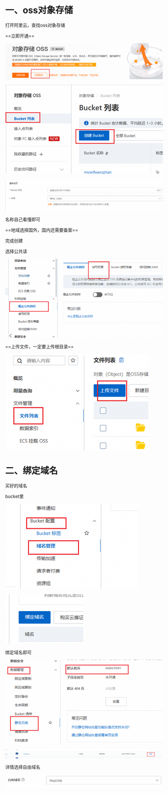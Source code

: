 # 一、oss对象存储

打开阿里云，查找oss对象存储

==立即开通==

![Snipaste_2025-08-07_21-43-55](image/Snipaste_2025-08-07_21-43-55.png)

![Snipaste_2025-08-07_21-48-13](image/Snipaste_2025-08-07_21-48-13.png)



![Snipaste_2025-08-07_21-49-13](image/Snipaste_2025-08-07_21-49-13.png)



名称自己看懂即可

==地域选择国外，国内还需要备案==

完成创建

选择公共读

![Snipaste_2025-08-07_21-50-33](image/Snipaste_2025-08-07_21-50-33.png)

==上传文件，一定要上传根目录==





![Snipaste_2025-08-07_21-51-00](image/Snipaste_2025-08-07_21-51-00.png)

# 二、绑定域名

买好的域名

bucket里

![Snipaste_2025-08-07_21-53-15](image/Snipaste_2025-08-07_21-53-15.png)

![Snipaste_2025-08-07_21-54-08](image/Snipaste_2025-08-07_21-54-08.png)

绑定域名即可

![Snipaste_2025-08-07_21-54-52](image/Snipaste_2025-08-07_21-54-52.png)

![Snipaste_2025-08-07_21-55-13](image/Snipaste_2025-08-07_21-55-13.png)

详情选择自由域名



![Snipaste_2025-08-07_21-55-31](image/Snipaste_2025-08-07_21-55-31.png)